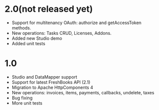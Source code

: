 2.0(not released yet)
=====================
- Support for multitenancy OAuth: authorize and getAccessToken methods.
- New operations: Tasks CRUD, Licenses, Addons.  
- Added new Studio demo
- Added unit tests

1.0
===

- Studio and DataMapper support
- Support for latest FreshBooks API (2.1)
- Migration to Apache HttpComponents 4
- New operations: invoices, items, payments, callbacks, undelete, taxes
- Bug fixing
- More unit tests